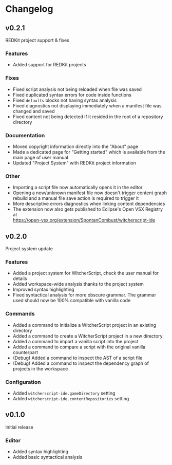 <!-- Warning: This file is automatically copied from docs/user-manual/changelog.md into editors/vscode/CHANGELOG.md when changes are made to it! -->

# Changelog


## v0.2.1
REDKit project support & fixes

### Features
- Added support for REDKit projects

### Fixes
- Fixed script analysis not being reloaded when file was saved
- Fixed duplicated syntax errors for code inside functions
- Fixed `defaults` blocks not having syntax analysis
- Fixed diagnostics not displaying immediately when a manifest file was changed and saved
- Fixed content not being detected if it resided in the root of a repository directory

### Documentation
- Moved copyright information directly into the "About" page
- Made a dedicated page for "Getting started" which is available from the main page of user manual
- Updated "Project System" with REDKit project information

### Other
- Importing a script file now automatically opens it in the editor
- Opening a new/unknown manifest file now doesn't trigger content graph rebuild and a manual file save action is required to trigger it
- More descriptive errors diagnostics when linking content dependencies
- The extension now also gets published to Eclipse's Open VSX Registry at   
<https://open-vsx.org/extension/SpontanCombust/witcherscript-ide>


## v0.2.0
Project system update

### Features
- Added a project system for WitcherScript, check the user manual for details
- Added workspace-wide analysis thanks to the project system
- Improved syntax highlighting 
- Fixed syntactical analysis for more obscure grammar. The grammar used should now be 100% compatible with vanilla code

### Commands
- Added a command to initialize a WitcherScript project in an existing directory
- Added a command to create a WitcherScript project in a new directory
- Added a command to import a vanilla script into the project
- Added a command to compare a script with the original vanilla counterpart
- (Debug) Added a command to inspect the AST of a script file
- (Debug) Added a command to inspect the dependency graph of projects in the workspace 

### Configuration
- Added `witcherscript-ide.gameDirectory` setting
- Added `witcherscript-ide.contentRepositories` setting


## v0.1.0
Initial release

### Editor
- Added syntax highlighting
- Added basic syntactical analysis